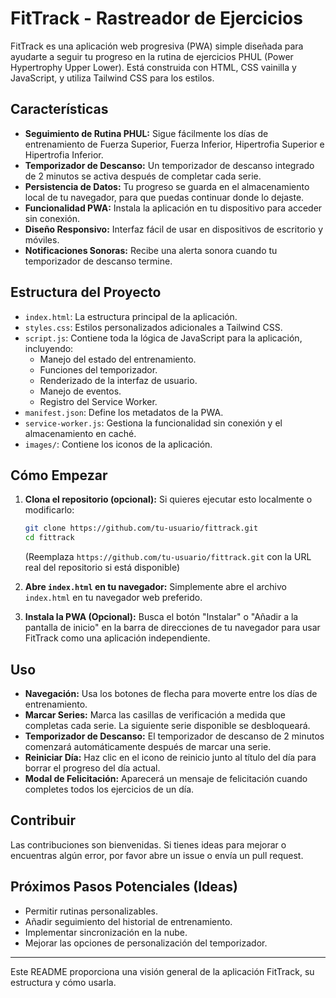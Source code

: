 # FitTrack - Rastreador de Ejercicios

FitTrack es una aplicación web progresiva (PWA) simple diseñada para ayudarte a seguir tu progreso en la rutina de ejercicios PHUL (Power Hypertrophy Upper Lower). Está construida con HTML, CSS vainilla y JavaScript, y utiliza Tailwind CSS para los estilos.

## Características

*   **Seguimiento de Rutina PHUL:** Sigue fácilmente los días de entrenamiento de Fuerza Superior, Fuerza Inferior, Hipertrofia Superior e Hipertrofia Inferior.
*   **Temporizador de Descanso:** Un temporizador de descanso integrado de 2 minutos se activa después de completar cada serie.
*   **Persistencia de Datos:** Tu progreso se guarda en el almacenamiento local de tu navegador, para que puedas continuar donde lo dejaste.
*   **Funcionalidad PWA:** Instala la aplicación en tu dispositivo para acceder sin conexión.
*   **Diseño Responsivo:** Interfaz fácil de usar en dispositivos de escritorio y móviles.
*   **Notificaciones Sonoras:** Recibe una alerta sonora cuando tu temporizador de descanso termine.

## Estructura del Proyecto

*   `index.html`: La estructura principal de la aplicación.
*   `styles.css`: Estilos personalizados adicionales a Tailwind CSS.
*   `script.js`: Contiene toda la lógica de JavaScript para la aplicación, incluyendo:
    *   Manejo del estado del entrenamiento.
    *   Funciones del temporizador.
    *   Renderizado de la interfaz de usuario.
    *   Manejo de eventos.
    *   Registro del Service Worker.
*   `manifest.json`: Define los metadatos de la PWA.
*   `service-worker.js`: Gestiona la funcionalidad sin conexión y el almacenamiento en caché.
*   `images/`: Contiene los iconos de la aplicación.

## Cómo Empezar

1.  **Clona el repositorio (opcional):**
    Si quieres ejecutar esto localmente o modificarlo:
    ```bash
    git clone https://github.com/tu-usuario/fittrack.git
    cd fittrack
    ```
    (Reemplaza `https://github.com/tu-usuario/fittrack.git` con la URL real del repositorio si está disponible)

2.  **Abre `index.html` en tu navegador:**
    Simplemente abre el archivo `index.html` en tu navegador web preferido.

3.  **Instala la PWA (Opcional):**
    Busca el botón "Instalar" o "Añadir a la pantalla de inicio" en la barra de direcciones de tu navegador para usar FitTrack como una aplicación independiente.

## Uso

*   **Navegación:** Usa los botones de flecha para moverte entre los días de entrenamiento.
*   **Marcar Series:** Marca las casillas de verificación a medida que completas cada serie. La siguiente serie disponible se desbloqueará.
*   **Temporizador de Descanso:** El temporizador de descanso de 2 minutos comenzará automáticamente después de marcar una serie.
*   **Reiniciar Día:** Haz clic en el icono de reinicio junto al título del día para borrar el progreso del día actual.
*   **Modal de Felicitación:** Aparecerá un mensaje de felicitación cuando completes todos los ejercicios de un día.

## Contribuir

Las contribuciones son bienvenidas. Si tienes ideas para mejorar o encuentras algún error, por favor abre un issue o envía un pull request.

## Próximos Pasos Potenciales (Ideas)

*   Permitir rutinas personalizables.
*   Añadir seguimiento del historial de entrenamiento.
*   Implementar sincronización en la nube.
*   Mejorar las opciones de personalización del temporizador.

---

Este README proporciona una visión general de la aplicación FitTrack, su estructura y cómo usarla.
